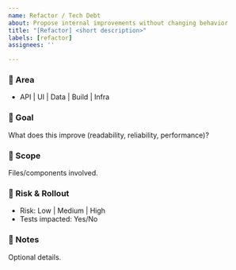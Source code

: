 ```yaml
---
name: Refactor / Tech Debt
about: Propose internal improvements without changing behavior
title: "[Refactor] <short description>"
labels: [refactor]
assignees: ''

---
```


### 🧹 Area
- API | UI | Data | Build | Infra

### 🎯 Goal
What does this improve (readability, reliability, performance)?

### 🧩 Scope
Files/components involved.

### 🧪 Risk & Rollout
- Risk: Low | Medium | High
- Tests impacted: Yes/No

### 📎 Notes
Optional details.
